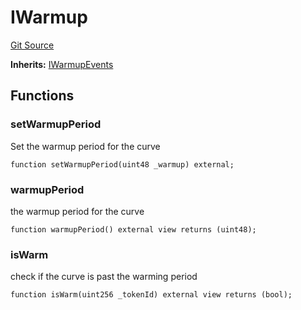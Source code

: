 # IWarmup
[Git Source](https://github.com/aragon/ve-governance/blob/d1db1e959d76056114cf52b0b8a3ff8311778151/src/escrow/increasing/interfaces/IEscrowCurveIncreasing.sol)

**Inherits:**
[IWarmupEvents](/src/escrow/increasing/interfaces/IEscrowCurveIncreasing.sol/interface.IWarmupEvents.md)


## Functions
### setWarmupPeriod

Set the warmup period for the curve


```solidity
function setWarmupPeriod(uint48 _warmup) external;
```

### warmupPeriod

the warmup period for the curve


```solidity
function warmupPeriod() external view returns (uint48);
```

### isWarm

check if the curve is past the warming period


```solidity
function isWarm(uint256 _tokenId) external view returns (bool);
```

